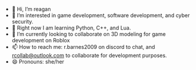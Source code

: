 - 👋 Hi, I’m reagan
- 👀 I’m interested in game development, software development, and cyber security.
- 🌱 Right now I am learning Python, C++, and Lua.
- 💞️ I’m currently looking to collaborate on 3D modeling for game development on Roblox
- 📫 How to reach me: r.barnes2009 on discord to chat, and rcollab@outlook.com to collaborate for development purposes.
- 😄 Pronouns: she/her
<!---
rbarnes13/rbarnes13 is a ✨ special ✨ repository because its `README.md` (this file) appears on your GitHub profile.
You can click the Preview link to take a look at your changes.
--->
